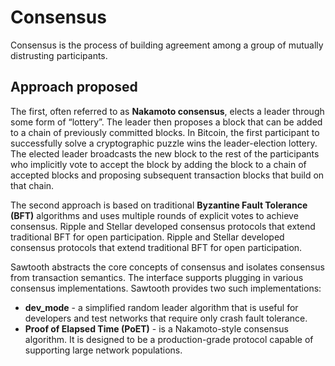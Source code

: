 # Consensus

Consensus is the process of building agreement among a group of mutually distrusting participants. 

## Approach proposed

The first, often referred to as __Nakamoto consensus__, elects a leader through some form of “lottery”. The leader then proposes a block that can be added to a chain of previously committed blocks. In Bitcoin, the first participant to successfully solve a cryptographic puzzle wins the leader-election lottery. The elected leader broadcasts the new block to the rest of the participants who implicitly vote to accept the block by adding the block to a chain of accepted blocks and proposing subsequent transaction blocks that build on that chain.

The second approach is based on traditional __Byzantine Fault Tolerance (BFT)__ algorithms and uses multiple rounds of explicit votes to achieve consensus. Ripple and Stellar developed consensus protocols that extend traditional BFT for open participation. Ripple and Stellar developed consensus protocols that extend traditional BFT for open participation.

Sawtooth abstracts the core concepts of consensus and isolates consensus from transaction semantics. The interface supports plugging in various consensus implementations. Sawtooth provides two such implementations: 

- __dev_mode__ - a simplified random leader algorithm that is useful for developers and test networks that require only crash fault tolerance.
- __Proof of Elapsed Time (PoET)__ - is a Nakamoto-style consensus algorithm. It is designed to be a production-grade protocol capable of supporting large network populations.